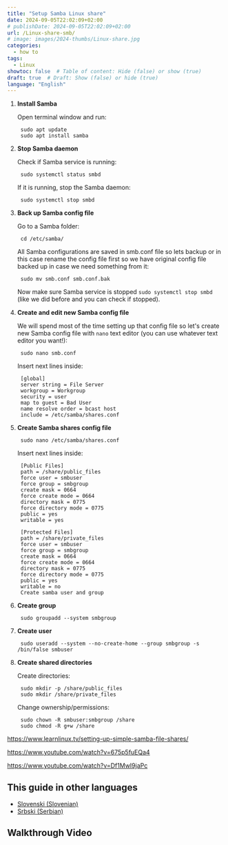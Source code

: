 ```yaml
---
title: "Setup Samba Linux share"
date: 2024-09-05T22:02:09+02:00
# publishDate: 2024-09-05T22:02:09+02:00
url: /Linux-share-smb/
# image: images/2024-thumbs/Linux-share.jpg
categories: 
  - how to
tags: 
  - Linux
showtoc: false  # Table of content: Hide (false) or show (true)
draft: true  # Draft: Show (false) or hide (true)
language: "English"
---
```


1. **Install Samba**

    Open terminal window and run:

        sudo apt update
        sudo apt install samba

2. **Stop Samba daemon**
    
    Check if Samba service is running:

        sudo systemctl status smbd
    
    If it is running, stop the Samba daemon:

        sudo systemctl stop smbd
    
3. **Back up Samba config file**
    
    Go to a Samba folder:

        cd /etc/samba/

    All Samba configurations are saved in smb.conf file so lets backup or in this case rename the config file first so we have original config file backed up in case we need something from it:
    
        sudo mv smb.conf smb.conf.bak
    
    Now make sure Samba service is stopped `sudo systemctl stop smbd` (like we did before and you can check if stopped).

4. **Create and edit new Samba config file**
    
    We will spend most of the time setting up that config file so let's create new Samba config file with `nano` text editor (you can use whatever text editor you want!):
    
        sudo nano smb.conf
    
    Insert next lines inside:

        [global]
        server string = File Server
        workgroup = Workgroup
        security = user
        map to guest = Bad User
        name resolve order = bcast host
        include = /etc/samba/shares.conf

5. **Create Samba shares config file**

        sudo nano /etc/samba/shares.conf
    
    Insert next lines inside:

        [Public Files]
        path = /share/public_files
        force user = smbuser
        force group = smbgroup
        create mask = 0664
        force create mode = 0664
        directory mask = 0775
        force directory mode = 0775
        public = yes
        writable = yes
    
        [Protected Files]
        path = /share/private_files
        force user = smbuser
        force group = smbgroup
        create mask = 0664
        force create mode = 0664
        directory mask = 0775
        force directory mode = 0775
        public = yes
        writable = no
        Create samba user and group

6. **Create group**

        sudo groupadd --system smbgroup

7. **Create user**

        sudo useradd --system --no-create-home --group smbgroup -s /bin/false smbuser

8. **Create shared directories**

    Create directories:

        sudo mkdir -p /share/public_files
        sudo mkdir /share/private_files
    
    Change ownership/permissions:
    
        sudo chown -R smbuser:smbgroup /share
        sudo chmod -R g+w /share

https://www.learnlinux.tv/setting-up-simple-samba-file-shares/

https://www.youtube.com/watch?v=675p5fuEQa4

https://www.youtube.com/watch?v=Df1MwI9jaPc

## This guide in other languages

- [Slovenski (Slovenian)](// "Kliknite/tapnite da odprete! Click/tap to open!")
- [Srbski (Serbian)](// "Kliknite/tapnite da otvorite! Click/tap to open!")

## Walkthrough Video
<!--
{{< youtube "" >}}
-->